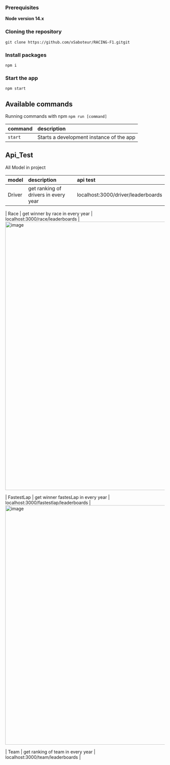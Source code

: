 ### Prerequisites

**Node version 14.x**

### Cloning the repository

```shell
git clone https://github.com/xSaboteur/RACING-F1.gitgit
```

### Install packages

```shell
npm i
```

### Start the app

```shell
npm start
```

## Available commands

Running commands with npm `npm run [command]`

| command | description                              |
| :------ | :--------------------------------------- |
| `start` | Starts a development instance of the app |

## Api_Test

All Model in project

| model      | description                          | api test                               |
| :--------- | :----------------------------------- | :------------------------------------- |
| Driver     | get ranking of drivers in every year | localhost:3000/driver/leaderboards     |<img width="737" alt="image" src="https://github.com/xSaboteur/FORMULA1/assets/40647637/ef3dd1f2-96fe-4345-8929-2c2c9cc8a207">

| Race       | get winner by race in every year     | localhost:3000/race/leaderboards       |<img width="849" alt="image" src="https://github.com/xSaboteur/FORMULA1/assets/40647637/1d23698a-7d6c-47ab-83cc-28ff487e384d">

| FastestLap | get winner fastesLap in every year   | localhost:3000/fastestlap/leaderboards |<img width="757" alt="image" src="https://github.com/xSaboteur/FORMULA1/assets/40647637/03ab126b-fb91-441e-b3ed-68d8972763f8">

| Team       | get ranking of team in every year    | localhost:3000/team/leaderboards       |
